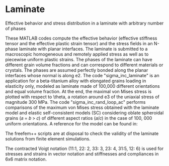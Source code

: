 # Laminate
Effective behavior and stress distribution in a laminate with arbitrary number of phases

These MATLAB codes compute the effective behavior (effective stiffness tensor and the effective plastic strain tensor) and the stress fields in an N-phase laminate with planar interfaces. 
The laminate is submitted to a macroscopic homogeneous and remotely applied stress as well as to piecewise uniform plastic strains. 
The phases of the laminate can have different grain volume fractions and can correspond to different materials or crystals.
The phases are assumed perfectly bonded along the planar interfaces whose normal is along e2. 
The code "sigma_inc_laminate" is an application for a beta-titanium alloy with elongated grains loading in elasticity only, modeled as laminate made of 100,000 different orientations and equal volume fraction. At the end, the maximal von Mises stress is plotted with respect to \theta, a rotation around e3 of the uniaxial stress of magnitude 300 MPa.
The code "sigma_inc_rand_loop_ac" performs comparisons of the maximum von Mises stress obtained with the laminate model and elastic self-consistent
models (SC) considering oblate spheroidal grains (𝑎 = 𝑏 > 𝑐) of different aspect ratios (𝑎/𝑐) in the case of 100, 000 uniform orientations. 
A reference for the model can be found in:

The freefem++ scripts are at disposal to check the validity of the laminate solutions from finite element simulations.

The contracted Voigt notation (11:1, 22: 2, 33: 3, 23: 4, 31:5, 12: 6) is used for stresses and strains in vector notation and stiffnesses and compliances in 6x6 matrix notation.
